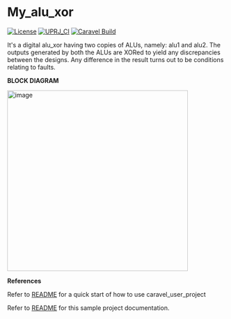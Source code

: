 # My_alu_xor
[![License](https://img.shields.io/badge/License-Apache%202.0-blue.svg)](https://opensource.org/licenses/Apache-2.0) [![UPRJ_CI](https://github.com/efabless/caravel_project_example/actions/workflows/user_project_ci.yml/badge.svg)](https://github.com/efabless/caravel_project_example/actions/workflows/user_project_ci.yml) [![Caravel Build](https://github.com/efabless/caravel_project_example/actions/workflows/caravel_build.yml/badge.svg)](https://github.com/efabless/caravel_project_example/actions/workflows/caravel_build.yml)

It's a digital alu_xor having two copies of ALUs, namely: alu1 and alu2. The outputs generated by both the ALUs are XORed to yield any discrepancies between the designs. Any difference in the result turns out to be conditions relating to faults.

**BLOCK DIAGRAM**

<img width="415" alt="image" src="https://user-images.githubusercontent.com/88816771/160224576-f9d17b28-e6e5-418b-9b3b-bd1a4c6acca9.png">




**References**

Refer to [README](docs/source/quickstart.rst) for a quick start of how to use caravel_user_project

Refer to [README](docs/source/index.rst) for this sample project documentation. 

